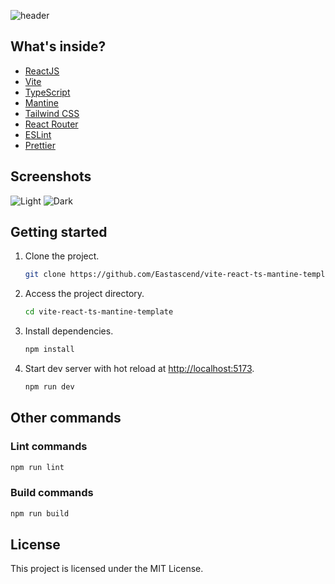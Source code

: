 ![header](https://capsule-render.vercel.app/api?type=waving&color=16AABF&height=300&section=header&text=Vite%20React%20TS%20Mantine%20Template&fontSize=50&animation=fadeIn&fontAlignY=38&descAlignY=51&descAlign=62&fontColor=F5F8FA)

## What's inside?

- [ReactJS](https://reactjs.org)
- [Vite](https://vitejs.dev)
- [TypeScript](https://www.typescriptlang.org)
- [Mantine](https://mantine.dev/)
- [Tailwind CSS](https://tailwindcss.com/)
- [React Router](https://reactrouter.com/)
- [ESLint](https://eslint.org)
- [Prettier](https://prettier.io)

## Screenshots

![Light](/screenshots/KevinBlog_Light.png)
![Dark](/screenshots/KevinBlog_Dark.png)

## Getting started

1. Clone the project.

   ```bash
   git clone https://github.com/Eastascend/vite-react-ts-mantine-template.git
   ```

2. Access the project directory.

   ```bash
   cd vite-react-ts-mantine-template
   ```

3. Install dependencies.

   ```bash
   npm install
   ```

4. Start dev server with hot reload at <http://localhost:5173>.

   ```bash
   npm run dev
   ```

## Other commands

### Lint commands

```bash
npm run lint
```

### Build commands

```bash
npm run build
```

## License

This project is licensed under the MIT License.
